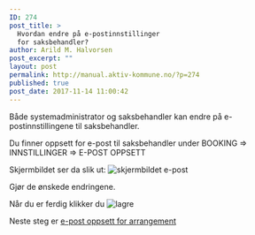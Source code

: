 ```yaml
---
ID: 274
post_title: >
  Hvordan endre på e-postinnstillinger
  for saksbehandler?
author: Arild M. Halvorsen
post_excerpt: ""
layout: post
permalink: http://manual.aktiv-kommune.no/?p=274
published: true
post_date: 2017-11-14 11:00:42
---
```

Både systemadministrator og saksbehandler kan endre på e-postinnstillingene til saksbehandler. 

Du finner oppsett for e-post til saksbehandler under 
BOOKING => INNSTILLINGER => E-POST OPPSETT

Skjermbildet ser da slik ut: 
![skjermbildet e-post](http://manual.aktiv-kommune.no/wp-content/uploads/2018/02/Skjermbilde23.png) 

Gjør de ønskede endringene. 

Når du er ferdig klikker du
![lagre](http://manual.aktiv-kommune.no/wp-content/uploads/2017/12/lagre.png)


Neste steg er [e-post oppsett for arrangement](http://manual.aktiv-kommune.no/?p=278)